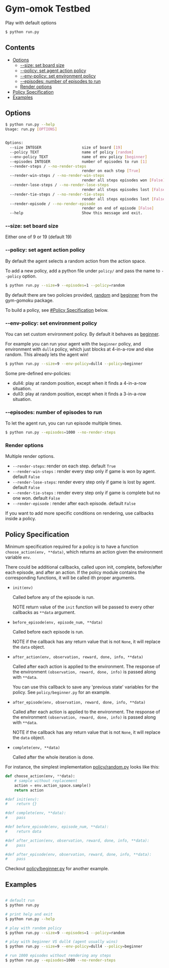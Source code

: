 
# Gym-omok Testbed

Play with default options


```bash
$ python run.py
```

## Contents

* [Options](#user-content-options)
  * [--size: set board size](#user-content---size-set-board-size)
  * [--policy: set agent action policy](#user-content---policy-set-agent-action-policy)
  * [--env-policy: set environment policy](#user-content---env-policy-set-environment-policy)
  * [--episodes: number of episodes to run](#user-content---episodes-number-of-episodes-to-run)
  * [Render options](#user-content-render-options)
* [Policy Specification](#user-content-policy-specification)
* [Examples](#user-content-examples)


## Options

```bash
$ python run.py --help
Usage: run.py [OPTIONS]


Options:
  --size INTEGER                  size of board [19]
  --policy TEXT                   name of policy [random]
  --env-policy TEXT               name of env policy [beginner]
  --episodes INTEGER              number of episodes to run [1]
  --render-steps / --no-render-steps
                                  render on each step [True]
  --render-win-steps / --no-render-win-steps
                                  render all steps episodes won [False]
  --render-lose-steps / --no-render-lose-steps
                                  render all steps episodes lost [False]
  --render-tie-steps / --no-render-tie-steps
                                  render all steps episodes lost [False]
  --render-episode / --no-render-episode
                                  render on end of episode [False]
  --help                          Show this message and exit.
```

### --size: set board size

Either one of 9 or 19 (default 19)


### --policy: set agent action policy

By default the agent selects a random action from the action space.

To add a new policy, add a python file under `policy/` and pass the name to `--policy` option.

```bash
$ python run.py --size=9 --episodes=1 --policy=random
```

By default there are two policies provided, [random](https://github.com/jangxyz/alphamok/blob/master/policy/random.py) and [beginner](https://github.com/jangxyz/alphamok/blob/master/policy/beginner.py) from the gym-gomoku package.

To build a policy, see [#Policy Specification](#user-content-policy-specification) below.


### --env-policy: set environment policy

You can set custom environment policy. By default it behaves as [beginner](https://github.com/jangxyz/alphamok/blob/master/source/gym-gomoku/gym_gomoku/envs/util.py).

For example you can run your agent with the `beginner` policy, and environment with `dull4` policy, which just blocks at 4-in-a-row and else random. This already lets the agent win!

```bash
$ python run.py --size=9 --env-policy=dull4 --policy=beginner
```

Some pre-defined env-policies:
- dull4: play at random position, except when it finds a 4-in-a-row situation.
- dull3: play at random position, except when it finds a 3-in-a-row situation.


### --episodes: number of episodes to run

To let the agent run, you can run episode multiple times.

```bash
$ python run.py --episodes=1000 --no-render-steps
```


### Render options

Multiple render options.

* `--render-steps`: render on each step. default `True`
* `--render-win-steps` : render every step only if game is won by agent. default `False`
* `--render-lose-steps`: render every step only if game is lost by agent. default `False`
* `--render-tie-steps` : render every step only if game is complete but no one won. default `False`
* `--render-episode` : render after each episode. default `False`

If you want to add more specific conditions on rendering, use callbacks inside a policy.


## Policy Specification

Minimum specification required for a policy is to have a function `choose_action(env, **data)`,
which returns an action given the environment variable `env`.

There could be additional callbacks, called upon init, complete, before/after each episode, and after an action.
If the policy module contains the corresponding functions, it will be called ith proper arguments.

* `init(env)`

    Called before any of the episode is run.

    NOTE return value of the `init` function will be passed to every other callbacks as `**data` argument.

* `before_episode(env, episode_num, **data)`

    Called before each episode is run.

    NOTE if the callback has any return value that is not `None`, it will replace the `data` object.

* `after_action(env, observation, reward, done, info, **data)`

    Called after each action is applied to the environment.
    The response of the environment `(observation, reward, done, info)` is passed along with `**data`.

    You can use this callback to save any 'previous state' variables for the policy. See `policy/beginner.py` for an example.


* `after_episode(env, observation, reward, done, info, **data)`

    Called after each action is applied to the environment.
    The response of the environment `(observation, reward, done, info)` is passed along with `**data`.

    NOTE if the callback has any return value that is not `None`, it will replace the `data` object.

* `complete(env, **data)`

    Called after the whole iteration is done.


For instance, the simplest implementation [policy/random.py](https://github.com/jangxyz/alphamok/blob/master/policy/random.py) looks like this:

```python
def choose_action(env, **data):
    # sample without replacement
    action = env.action_space.sample()
    return action

#def init(env):
#    return {}

#def complete(env, **data):
#    pass

#def before_episode(env, episode_num, **data):
#    return data

#def after_action(env, observation, reward, done, info, **data):
#    pass

#def after_episode(env, observation, reward, done, info, **data):
#    pass
```

Checkout [policy/beginner.py](https://github.com/jangxyz/alphamok/blob/master/policy/beginner.py) for another example.


## Examples


```bash

# default run
$ python run.py

# print help and exit
$ python run.py --help

# play with random policy
$ python run.py --size=9 --episodes=1 --policy=random

# play with beginner VS dull4 (agent usually wins)
$ python run.py --size=9 --env-policy=dull4 --policy=beginner

# run 1000 episodes without rendering any steps
$ python run.py --episodes=1000 --no-render-steps

```

